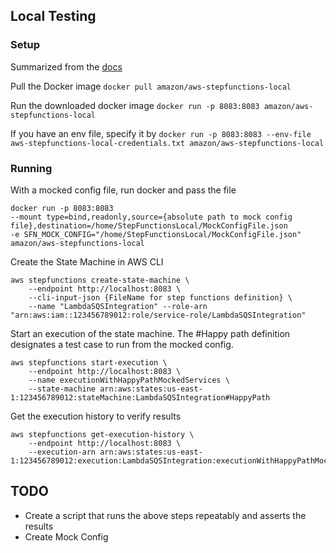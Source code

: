 ## Local Testing

### Setup
Summarized from the [docs](https://docs.aws.amazon.com/step-functions/latest/dg/sfn-local.html)

Pull the Docker image
`docker pull amazon/aws-stepfunctions-local`

Run the downloaded docker image
`docker run -p 8083:8083 amazon/aws-stepfunctions-local`

If you have an env file, specify it by
`docker run -p 8083:8083 --env-file aws-stepfunctions-local-credentials.txt amazon/aws-stepfunctions-local`

### Running
With a mocked config file, run docker and pass the file

```
docker run -p 8083:8083 
--mount type=bind,readonly,source={absolute path to mock config file},destination=/home/StepFunctionsLocal/MockConfigFile.json 
-e SFN_MOCK_CONFIG="/home/StepFunctionsLocal/MockConfigFile.json" amazon/aws-stepfunctions-local
```

Create the State Machine in AWS CLI

```
aws stepfunctions create-state-machine \
    --endpoint http://localhost:8083 \
    --cli-input-json {FileName for step functions definition} \
    --name "LambdaSQSIntegration" --role-arn "arn:aws:iam::123456789012:role/service-role/LambdaSQSIntegration"
```

Start an execution of the state machine. The #Happy path definition designates a test case
to run from the mocked config.

```
aws stepfunctions start-execution \
    --endpoint http://localhost:8083 \
    --name executionWithHappyPathMockedServices \
    --state-machine arn:aws:states:us-east-1:123456789012:stateMachine:LambdaSQSIntegration#HappyPath
```

Get the execution history to verify results

```
aws stepfunctions get-execution-history \
    --endpoint http://localhost:8083 \
    --execution-arn arn:aws:states:us-east-1:123456789012:execution:LambdaSQSIntegration:executionWithHappyPathMockedServices
```

## TODO
* Create a script that runs the above steps repeatably and asserts the results
* Create Mock Config
